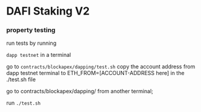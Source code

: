 # DAFI Staking V2 

### property testing

run tests by running 

``` dapp testnet ``` 
in a terminal

go to `contracts/blockapex/dapping/test.sh`
copy the account address from dapp testnet terminal to ETH_FROM=[ACCOUNT-ADDRESS here] in the ./test.sh file

go to contracts/blockapex/dapping/ from another terminal;

run `./test.sh`
